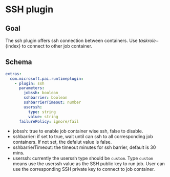 # SSH plugin

## Goal
The ssh plugin offers ssh connection between containers. Use ${taskrole}-${index} to connect to other job container. 

## Schema
```yaml
extras:
  com.microsoft.pai.runtimeplugin:
    - plugin: ssh
      parameters:
        jobssh: boolean
        sshbarrier: boolean
        sshbarrierTimeout: number
        userssh:
          type: string
          value: string
      failurePolicy: ignore/fail
```
- jobssh: true to enable job container wise ssh, false to disable.
- sshbarrier: if set to true, wait until can ssh to all corresponding job containers. If not set, the defalut value is false.
- sshbarrierTimeout: the timeout minutes for ssh barrier, default is 30 mins.
- userssh: currently the userssh type should be ```custom```. Type ```custom``` means use the userssh value as the SSH public key to run job. User can use the corresponding SSH private key to connect to job container.